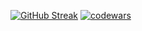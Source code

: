 <!--
**c3n9/c3n9** is a ✨ _special_ ✨ repository because its `README.md` (this file) appears on your GitHub profile.

Here are some ideas to get you started:

- 🔭 I’m currently working on ...
- 🌱 I’m currently learning ...
- 👯 I’m looking to collaborate on ...
- 🤔 I’m looking for help with ...
- 💬 Ask me about ...
- 📫 How to reach me: ...
- 😄 Pronouns: ...
- ⚡ Fun fact: ...
-->
[![GitHub Streak](https://streak-stats.demolab.com?user=c3n9&theme=windows-dark&hide_border=true&border_radius=50&date_format=j%20M%5B%20Y%5D&dates=EBEBEB&stroke=EBEBEB)](https://git.io/streak-stats)
[![codewars](https://www.codewars.com/users/username/badges/large)](https://www.codewars.com/users/c3n9)  





